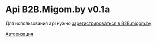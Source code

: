 <h1>Api  B2B.Migom.by <b>v0.1a</b></h1>

Для использования api нужно <a href="http://b2b.migom.by/">зарегистрироваться в B2B.migom.by</a> <br/><br/>
<a href="https://github.com/migomby/b2b-api-doc/wiki/2.-%D0%90%D0%B2%D1%82%D0%BE%D1%80%D0%B8%D0%B7%D0%B0%D1%86%D0%B8%D1%8F">Авторизация</a>
